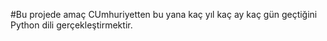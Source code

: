 #Bu projede amaç CUmhuriyetten bu yana kaç yıl kaç ay kaç gün geçtiğini Python dili gerçekleştirmektir.
